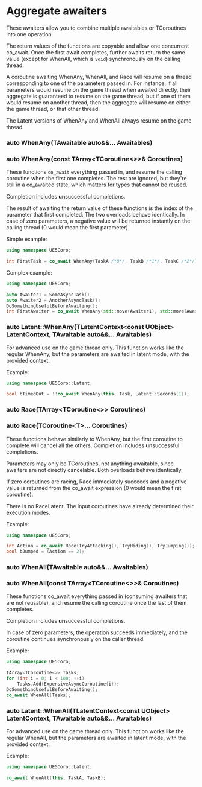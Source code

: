 # Aggregate awaiters

These awaiters allow you to combine multiple awaitables or TCoroutines into one
operation.

The return values of the functions are copyable and allow one concurrent
co_await.
Once the first await completes, further awaits return the same value (except for
WhenAll, which is `void`) synchronously on the calling thread.

A coroutine awaiting WhenAny, WhenAll, and Race will resume on a thread
corresponding to one of the parameters passed in.
For instance, if all parameters would resume on the game thread when awaited
directly, their aggregate is guaranteed to resume on the game thread, but if one
of them would resume on another thread, then the aggregate will resume on either
the game thread, or that other thread.

The Latent versions of WhenAny and WhenAll always resume on the game thread.

### auto WhenAny(TAwaitable auto&&... Awaitables)
### auto WhenAny(const TArray\<TCoroutine\<\>\>& Coroutines)

These functions `co_await` everything passed in, and resume the calling
coroutine when the first one completes.
The rest are ignored, but they're still in a co_awaited state, which matters for
types that cannot be reused.

Completion includes **un**successful completions.

The result of awaiting the return value of these functions is the index of the
parameter that first completed.
The two overloads behave identically.
In case of zero parameters, a negative value will be returned instantly on the
calling thread (0 would mean the first parameter).

Simple example:
```cpp
using namespace UE5Coro;

int FirstTask = co_await WhenAny(TaskA /*0*/, TaskB /*1*/, TaskC /*2*/);
```

Complex example:
```cpp
using namespace UE5Coro;

auto Awaiter1 = SomeAsyncTask();
auto Awaiter2 = AnotherAsyncTask();
DoSomethingUsefulBeforeAwaiting();
int FirstAwaiter = co_await WhenAny(std::move(Awaiter1), std::move(Awaiter2));
```

### auto Latent::WhenAny(TLatentContext\<const UObject\> LatentContext, TAwaitable auto&&... Awaitables)

For advanced use on the game thread only.
This function works like the regular WhenAny, but the parameters are awaited in
latent mode, with the provided context.

Example:
```cpp
using namespace UE5Coro::Latent;

bool bTimedOut = !!co_await WhenAny(this, Task, Latent::Seconds(1));
```

### auto Race(TArray\<TCoroutine\<\>\> Coroutines)
### auto Race(TCoroutine\<T\>... Coroutines)

These functions behave similarly to WhenAny, but the first coroutine to complete
will cancel all the others.
Completion includes **un**successful completions.

Parameters may only be TCoroutines, not anything awaitable, since awaiters are
not directly cancelable.
Both overloads behave identically.

If zero coroutines are racing, Race immediately succeeds and a negative value is
returned from the co_await expression (0 would mean the first coroutine).

There is no RaceLatent.
The input coroutines have already determined their execution modes.

Example:
```cpp
using namespace UE5Coro;

int Action = co_await Race(TryAttacking(), TryHiding(), TryJumping());
bool bJumped = (Action == 2);
```

### auto WhenAll(TAwaitable auto&&... Awaitables)
### auto WhenAll(const TArray\<TCoroutine\<\>\>& Coroutines)

These functions co_await everything passed in (consuming awaiters that are not
reusable), and resume the calling coroutine once the last of them completes.

Completion includes **un**successful completions.

In case of zero parameters, the operation succeeds immediately, and the
coroutine continues synchronously on the caller thread.

Example:
```cpp
using namespace UE5Coro;

TArray<TCoroutine<>> Tasks;
for (int i = 0; i < 100; ++i)
    Tasks.Add(ExpensiveAsyncCoroutine(i));
DoSomethingUsefulBeforeAwaiting();
co_await WhenAll(Tasks);
```

### auto Latent::WhenAll(TLatentContext\<const UObject\> LatentContext, TAwaitable auto&&... Awaitables)

For advanced use on the game thread only.
This function works like the regular WhenAll, but the parameters are awaited in
latent mode, with the provided context.

Example:
```cpp
using namespace UE5Coro::Latent;

co_await WhenAll(this, TaskA, TaskB);
```
